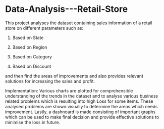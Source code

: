 # Data-Analysis---Retail-Store

This project analyses the dataset containing sales information of a retail store on different parameters such as:

1. Based on State

2. Based on Region

3. Based on Category

4. Based on Discount

and then find the areas of improvements and also provides relevant solutions for increasing the sales and profit.

Implementation: Various charts are plotted for comprehensible understanding of the trends in the dataset and to analyse various business related problems which is resulting into high Loss for some items. These analysed problems are shown visually to determine the areas which needs improvement. Lastly, a dashnoard is made consisting of important graphs which can be used to make final decision and provide effective solutions to minimise the loss in future.


